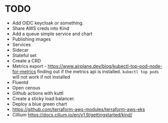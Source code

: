 # TODO

* Add OIDC keycloak or something.  
* Share AWS creds into Kind
* Add a queue simple service and chart
* Publishing images
* Services
* Sidecar
* Stateful set
* Create a CRD
* Metrics export - https://www.airplane.dev/blog/kubectl-top-pod-node-for-metrics finding out if the metrics api is installed. `kubectl top pods` will not work if not installed
* Fluentd
* Open census
* Github actions with kuttl
* Create a sticky load balancer.  
* Deploy a blue green chart
* https://github.com/terraform-aws-modules/terraform-aws-eks
* Cillium https://docs.cilium.io/en/v1.9/gettingstarted/kind/